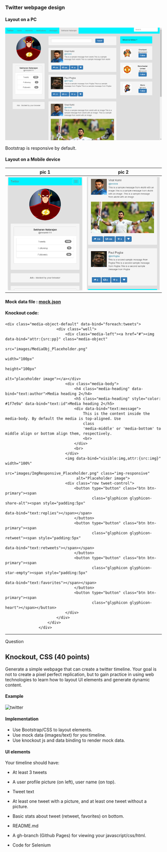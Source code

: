 ### Twitter webpage design

#### Layout on a PC

![pc](screen_shots/pc.PNG)

Bootstrap is responsive by default.

#### Layout on a Mobile device

pic 1             |  pic 2
:-------------------------:|:-------------------------:
![pc](screen_shots/mobile1.png)  |  ![pc](screen_shots/mobile2.PNG)

    


#### Mock data file : [mock.json](mock_data/mock.json)


#### Knockout code:

```
<div class="media-object-default" data-bind="foreach:tweets">
                       <div class="well">
                           <div class="media-left"><a href="#"><img data-bind="attr:{src:pp}" class="media-object"
                                                                    src="images/MediaObj_Placeholder.png"
                                                                    width="100px"
                                                                    height="100px"
                                                                    alt="placeholder image"></a></div>
                           <div class="media-body">
                               <h4 class="media-heading" data-bind="text:author">Media heading 2</h4>
                               <h5 class="media-heading" style="color: #1f7e9a" data-bind="text:id">Media heading 2</h5>
                               <div data-bind="text:message">
                                   This is the content inside the media-body. By default the media is top-aligned. Use
                                   class
                                   'media-middle' or 'media-bottom' to middle align or bottom align them, respectively.
                                   <br>
                               </div>
                               <br>
                           </div>
                           <img data-bind="visible:img,attr:{src:img}" width="100%"
                                src="images/ImgResponsive_Placeholder.png" class="img-responsive"
                                alt="Placeholder image">
                           <div class="row tweet-control">
                               <button type="button" class="btn btn-primary"><span
                                       class="glyphicon glyphicon-share-alt"><span style="padding:5px"
                                                                                   data-bind="text:replies"></span></span>
                               </button>
                               <button type="button" class="btn btn-primary"><span
                                       class="glyphicon glyphicon-retweet"><span style="padding:5px"
                                                                                 data-bind="text:retweets"></span></span>
                               </button>
                               <button type="button" class="btn btn-primary"><span
                                       class="glyphicon glyphicon-star-empty"><span style="padding:5px"
                                                                                    data-bind="text:favorites"></span></span>
                               </button>
                               <button type="button" class="btn btn-primary"><span
                                       class="glyphicon glyphicon-heart"></span></button>
                           </div>
                       </div>
                   </div>
               </div>
```


-------------------------------
Question


## Knockout, CSS (40 points)

Generate a simple webpage that can create a twitter timeline. Your goal is not to create a pixel perfect replication, but to gain practice in using web technologies to learn how to layout UI elements and generate dynamic content.

#### Example

![twitter](https://cloud.githubusercontent.com/assets/742934/12633202/779fac7a-c53d-11e5-90c4-5699525767ce.png)

#### Implementation

* Use Bootstrap/CSS to layout elements.
* Use mock data (images/text) for you timeline.
* Use knockout js and data binding to render mock data.

#### UI elements

Your timeline should have:

* At least 3 tweets
* A user profile picture (on left), user name (on top).
* Tweet text
* At least one tweet with a picture, and at least one tweet without a picture.
* Basic stats about tweet (retweet, favorites) on bottom.

* README.md
* A gh-branch (Github Pages) for viewing your javascript/css/html.
* Code for Selenium
